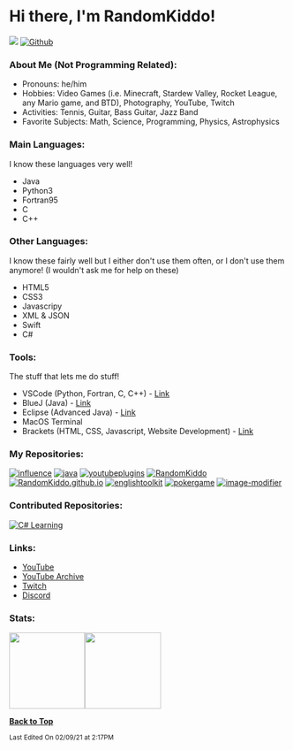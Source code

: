# Hi there, I'm RandomKiddo!

![](https://visitor-badge.laobi.icu/badge?page_id=RandomKiddo.RandomKiddo)
[![Github](https://img.shields.io/github/followers/RandomKiddo?label=Follow&style=social)](https://github.com/RandomKiddo)

### About Me (Not Programming Related):

- Pronouns: he/him
- Hobbies: Video Games (i.e. Minecraft, Stardew Valley, Rocket League, any Mario game, and BTD), Photography, YouTube, Twitch
- Activities: Tennis, Guitar, Bass Guitar, Jazz Band
- Favorite Subjects: Math, Science, Programming, Physics, Astrophysics

### Main Languages:

I know these languages very well!

- Java
- Python3
- Fortran95
- C
- C++

### Other Languages:

I know these fairly well but I either don't use them often, or I don't use them anymore! (I wouldn't ask me for help on these)

- HTML5
- CSS3
- Javascripy
- XML & JSON
- Swift
- C#

### Tools:

The stuff that lets me do stuff!

- VSCode (Python, Fortran, C, C++) - [Link](https://code.visualstudio.com)
- BlueJ (Java) - [Link](https://bluej.org)
- Eclipse (Advanced Java) - [Link](https://www.eclipse.org)
- MacOS Terminal
- Brackets (HTML, CSS, Javascript, Website Development) - [Link](http://brackets.io)

### My Repositories:

[![influence](https://github-readme-stats.vercel.app/api/pin/?username=RandomKiddo&repo=influence&theme=vue)](https://github.com/RandomKiddo/influence)
[![java](https://github-readme-stats.vercel.app/api/pin/?username=RandomKiddo&repo=java&theme=vue)](https://github.com/RandomKiddo/java)
[![youtubeplugins](https://github-readme-stats.vercel.app/api/pin/?username=RandomKiddo&repo=youtubeplugins&theme=vue)](https://github.com/RandomKiddo/youtubeplugins)
[![RandomKiddo](https://github-readme-stats.vercel.app/api/pin/?username=RandomKiddo&repo=RandomKiddo&theme=vue)](https://github.com/RandomKiddo/RandomKiddo)
[![RandomKiddo.github.io](https://github-readme-stats.vercel.app/api/pin/?username=RandomKiddo&repo=RandomKiddo.github.io&theme=vue)](https://github.com/RandomKiddo/RandomKiddo.github.io)
[![englishtoolkit](https://github-readme-stats.vercel.app/api/pin/?username=RandomKiddo&repo=englishtoolkit&theme=vue)](https://github.com/RandomKiddo/englishtoolkit)
[![pokergame](https://github-readme-stats.vercel.app/api/pin/?username=RandomKiddo&repo=pokergame&theme=vue)](https://github.com/RandomKiddo/pokergame)
[![image-modifier](https://github-readme-stats.vercel.app/api/pin/?username=RandomKiddo&repo=image-modifier&theme=vue)](https://github.com/RandomKiddo/image-modifier)

### Contributed Repositories:

[![C# Learning](https://github-readme-stats.vercel.app/api/pin/?username=ProNanigans&repo=C_Sharp-Learning&theme=vue)](https://github.com/ProNanigans/C_Sharp-Learning)

### Links:

- [YouTube](https://www.youtube.com/channel/UCqORid7DP0chFER0SkjCb1A)
- [YouTube Archive](https://www.youtube.com/channel/UCvErjJxLRFq4t9d4iydRLVQ)
- [Twitch](https://www.twitch.tv/notfirsttry)
- [Discord](https://discord.com/invite/Hg6aaqkzBy)

### Stats: 

<img height="137.3px" src="https://github-readme-stats.vercel.app/api?username=RandomKiddo&hide_title=true&hide_border=true&show_icons=true&include_all_commits=true&count_private=true&line_height=21&text_color=000&icon_color=000&theme=vue" /><!-- wi*quL3fcV --><img height="137.3px" src="https://github-readme-stats.vercel.app/api/top-langs/?username=RandomKiddo&hide=html&hide_title=true&hide_border=true&layout=compact&langs_count=8&exclude_repo=comp426&text_color=000&icon_color=ffftheme=vue" />

<b>[Back to Top](#)</b>

<sub>Last Edited On 02/09/21 at 2:17PM</sub>
